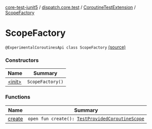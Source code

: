 [core-test-junit5](../../../index.md) / [dispatch.core.test](../../index.md) / [CoroutineTestExtension](../index.md) / [ScopeFactory](./index.md)

# ScopeFactory

`@ExperimentalCoroutinesApi class ScopeFactory` [(source)](https://github.com/RBusarow/Dispatch/tree/master/core-test-junit5/src/main/java/dispatch/core/test/CoroutineTestExtension.kt#L129)

### Constructors

| Name | Summary |
|---|---|
| [&lt;init&gt;](-init-.md) | `ScopeFactory()` |

### Functions

| Name | Summary |
|---|---|
| [create](create.md) | `open fun create(): `[`TestProvidedCoroutineScope`](https://rbusarow.github.io/Dispatch/core-test/dispatch.core.test/-test-provided-coroutine-scope/index.md) |
